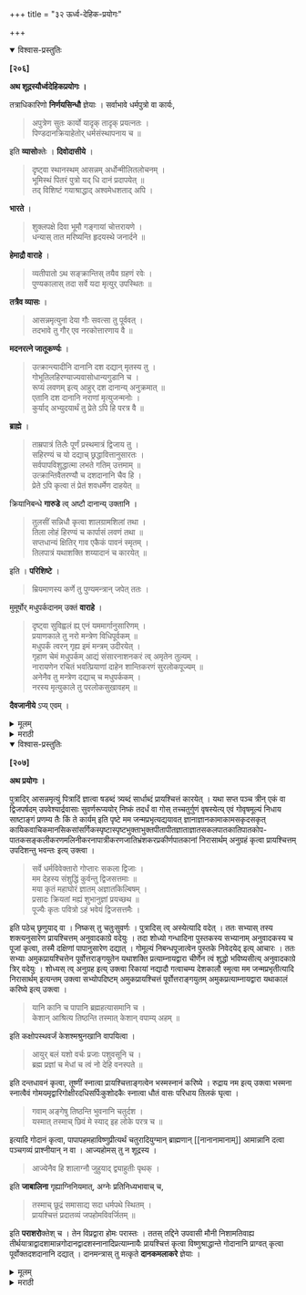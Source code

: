 +++
title = "३२ ऊर्ध्व-देहिक-प्रयोगः"

+++


<details open><summary>विश्वास-प्रस्तुतिः</summary>

**[२०६]**

**अथ शूद्रस्यौर्ध्वदेहिकप्रयोगः ।**

तत्राधिकारिणो **निर्णयसिन्धौ** ज्ञेयाः । सर्वाभावे धर्मपुत्रो वा कार्यः,

> अपुत्रेण सुतः कार्यो यादृक् तादृक् प्रयत्नतः ।  
पिण्डदानक्रियाहेतोर् धर्मसंस्थापनाय च ॥

इति **व्यासो**क्तेः । **दिवोदासीये** ।

> दृष्ट्वा स्थानस्थम् आसन्नम् अर्धोन्मीलितलोचनम् ।  
भूमिस्थं पितरं पुत्रो यद् धि दानं प्रदापयेत् ॥  
तद् विशिष्टं गयाश्राद्धाद् अश्वमेधशताद् अपि ।

**भारते** ।

> शुक्लपक्षे दिवा भूमौ गङ्गायां चोत्तरायणे ।  
धन्यास् तात मरिष्यन्ति हृदयस्थे जनार्दने ॥

**हेमाद्रौ वाराहे** ।

> व्यतीपातो ऽथ सङ्क्रान्तिस् तयैव ग्रहणं रवेः ।  
पुण्यकालास् तदा सर्वे यदा मृत्युर् उपस्थितः ॥

**तत्रैव व्यासः** ।

> आसन्नमृत्युना देया गौः सवत्सा तु पूर्ववत् ।  
तदभावे तु गौर् एव नरकोत्तारणाय वै ॥

**मदनरत्ने जातूकर्ण्यः** ।

> उत्क्रान्त्यादीनि दानानि दश दद्यान् मृतस्य तु ।  
गोभूतिलहिरण्याज्यवासोधान्यगुडानि च ।  
रूप्यं लवणम् इत्य् आहुर् दश दानान्य् अनुक्रमात् ॥  
एतानि दश दानानि नराणां मृत्युजन्मनोः ।  
कुर्याद् अभ्युदयार्थं तु प्रेते ऽपि हि परत्र वै ॥

**ब्राह्मे** ।

> ताम्रपात्रं तिलैः पूर्णं प्रस्थमात्रं द्विजाय तु ।  
सहिरण्यं च यो दद्याच् छ्रद्धावित्तानुसारतः ।  
सर्वपापविशुद्धात्मा लभते गतिम् उत्तमाम् ॥  
उत्क्रान्तिवैतरण्यौ च दशदानानि चैव हि ।  
प्रेते ऽपि कृत्वा तं प्रेतं शवधर्मेण दाहयेत् ॥

क्रियानिबन्धे **गारुडे** त्व् अष्टौ दानान्य् उक्तानि ।

> तुलसीं सन्निधौ कृत्वा शालग्रामशिलां तथा ।  
तिला लोहं हिरण्यं च कार्पासं लवणं तथा ॥  
सप्तधान्यं क्षितिर् गाव एकैकं पावनं स्मृतम् ।  
तिलपात्रं यथाशक्ति शय्यादानं च कारयेत् ॥ 

इति । **परिशिष्टे** ।

> म्रियमाणस्य कर्णे तु पुण्यमन्त्रान् जपेत् ततः ।

मुमूर्षोर् मधुपर्कदानम् उक्तं **वाराहे** ।

> दृष्ट्वा सुविह्वलं ह्य् एनं यममार्गानुसारिणम् ।  
प्रयाणकाले तु नरो मन्त्रेण विधिपूर्वकम् ॥  
मधुपर्कं त्वरन् गृह्य इमं मन्त्रम् उदीरयेत् ।  
गृहाण चेमं मधुपर्कम् आद्यं संसारनाशनकरं त्व् अमृतेन तुल्यम् ।  
नारायणेन रचितं भवत्प्रियाणां दाहेन शान्तिकरणं सुरलोकपूज्यम् ॥  
अनेनैव तु मन्त्रेण दद्याच् च मधुपर्ककम् ।  
नरस्य मृत्युकाले तु परलोकसुखावहम् ॥

**दैवजानीये** ऽप्य् एवम् ।
</details>

<details><summary>मूलम्</summary>

**[२०६]**

**अथ शूद्रस्यौर्ध्वदेहिकप्रयोगः ।**

तत्राधिकारिणो **निर्णयसिन्धौ** ज्ञेयाः । सर्वाभावे धर्मपुत्रो वा कार्यः,

> अपुत्रेण सुतः कार्यो यादृक् तादृक् प्रयत्नतः ।  
पिण्डदानक्रियाहेतोर् धर्मसंस्थापनाय च ॥

इति **व्यासो**क्तेः । **दिवोदासीये** ।

> दृष्ट्वा स्थानस्थम् आसन्नम् अर्धोन्मीलितलोचनम् ।  
भूमिस्थं पितरं पुत्रो यद् धि दानं प्रदापयेत् ॥  
तद् विशिष्टं गयाश्राद्धाद् अश्वमेधशताद् अपि ।

**भारते** ।

> शुक्लपक्षे दिवा भूमौ गङ्गायां चोत्तरायणे ।  
धन्यास् तात मरिष्यन्ति हृदयस्थे जनार्दने ॥

**हेमाद्रौ वाराहे** ।

> व्यतीपातो ऽथ सङ्क्रान्तिस् तयैव ग्रहणं रवेः ।  
पुण्यकालास् तदा सर्वे यदा मृत्युर् उपस्थितः ॥

**तत्रैव व्यासः** ।

> आसन्नमृत्युना देया गौः सवत्सा तु पूर्ववत् ।  
तदभावे तु गौर् एव नरकोत्तारणाय वै ॥

**मदनरत्ने जातूकर्ण्यः** ।

> उत्क्रान्त्यादीनि दानानि दश दद्यान् मृतस्य तु ।  
गोभूतिलहिरण्याज्यवासोधान्यगुडानि च ।  
रूप्यं लवणम् इत्य् आहुर् दश दानान्य् अनुक्रमात् ॥  
एतानि दश दानानि नराणां मृत्युजन्मनोः ।  
कुर्याद् अभ्युदयार्थं तु प्रेते ऽपि हि परत्र वै ॥

**ब्राह्मे** ।

> ताम्रपात्रं तिलैः पूर्णं प्रस्थमात्रं द्विजाय तु ।  
सहिरण्यं च यो दद्याच् छ्रद्धावित्तानुसारतः ।  
सर्वपापविशुद्धात्मा लभते गतिम् उत्तमाम् ॥  
उत्क्रान्तिवैतरण्यौ च दशदानानि चैव हि ।  
प्रेते ऽपि कृत्वा तं प्रेतं शवधर्मेण दाहयेत् ॥

क्रियानिबन्धे **गारुडे** त्व् अष्टौ दानान्य् उक्तानि ।

> तुलसीं सन्निधौ कृत्वा शालग्रामशिलां तथा ।  
तिला लोहं हिरण्यं च कार्पासं लवणं तथा ॥  
सप्तधान्यं क्षितिर् गाव एकैकं पावनं स्मृतम् ।  
तिलपात्रं यथाशक्ति शय्यादानं च कारयेत् ॥ 

इति । **परिशिष्टे** ।

> म्रियमाणस्य कर्णे तु पुण्यमन्त्रान् जपेत् ततः ।

मुमूर्षोर् मधुपर्कदानम् उक्तं **वाराहे** ।

> दृष्ट्वा सुविह्वलं ह्य् एनं यममार्गानुसारिणम् ।  
प्रयाणकाले तु नरो मन्त्रेण विधिपूर्वकम् ॥  
मधुपर्कं त्वरन् गृह्य इमं मन्त्रम् उदीरयेत् ।  
गृहाण चेमं मधुपर्कम् आद्यं संसारनाशनकरं त्व् अमृतेन तुल्यम् ।  
नारायणेन रचितं भवत्प्रियाणां दाहेन शान्तिकरणं सुरलोकपूज्यम् ॥  
अनेनैव तु मन्त्रेण दद्याच् च मधुपर्ककम् ।  
नरस्य मृत्युकाले तु परलोकसुखावहम् ॥

**दैवजानीये** ऽप्य् एवम् । 
</details>

<details><summary>मराठी</summary>

आतां शूद्राचा और्वदेहिकप्रयोग साङ्गतो. 

त्याम्त प्रथम और्ध्वदेहिक करण्याचे अधिकारी कोण, हा निर्णय निर्णयसिन्धूत पहावा. त्याम्त साङ्गितल्याम्पैकी कोणताहि अधिकारी नसल्याम, धर्मपुत्र करावा. याविषयीं-'जसा निपुत्रिकाने स्ववंशरक्षणार्थ दत्तक पुत्र घ्यावाः तसाच प्रयत्नतः पिण्डदान, उत्तरकर्म व धर्मस्थापनेस्तव धर्मपुत्र करावा, '' अमें व्यासाने साङ्गितले आहे. दीवोदासीयान्त, म. रतेवेळी पित्याचे पुत्राने काय करावे, त्याविषयी साङ्गितले आहे की,-" स्वस्थानावर निश्चेष्ट पडलेला असून लवकरच मरेल असा दिसणारा व ज्याचे नेत्र अर्षे मिटलेले आहेत अशा भूमिम्थ पित्याम उद्देशून नन्निमित्त पुत्र, जे दानादि करील ते सर्व गयाश्राद्ध व १०० अश्वमेध केल्यापेक्षांहि अधिक आहे.'' मरण्याच्या उत्तम काला विपयी भारतान्त--" शुक्रपक्षी, दिवसा. भूमीवर, गङ्गेमन्निध, उत्तरायणान्त. हृदयाम्त जनार्दनाचें म्मरण करून, त्यानं नितन करीत असतां ने दहत्याग करितील, ने परम धन्य होत, " असे साङ्गितलं आहे. हेमाद्रीत वराह पुराणान्त--'' लगतीपात, सङ्क्रान्ति आणि सूर्यग्रहण हे ज्या वेळी मृत्यु यईल त्या वेळी पुण्यकालन होत. '' असं साङ्गितले, आहे. मरणोन्मुखाने काय करावं : त्याविषयीं हेमाद्रीत ज्याम मणतो " मरणोन्मु ग्वानं यथाविधि सवत्स गाय द्यावी. नाहीतर, नरकोनारणार्थ एकटी गायन दान करावी." मदनरत्नाम्न जातूकर्ण्य मणतो " मृताच्या उद्देशाने उत्क्रान्त्यादि १० दाने द्यावी. ती-- उत्क्रान्तिधनु, भूमि. तीळ. सुवर्ण, आउय, वस्त्र, धान्य, गृळ, रूपं व मीट ही १० अ. नुक्रमे द्यावी. आणग्वी ही प्रत्येक मनुष्याच्या जन्मकालीं व मग्णकाली इहलोकी अ. भ्युदयार्थ व परलोकी सौग्याचे अवश्य द्यावी. " ब्रह्मपुराणाम्त " प्रस्थप्रमाण ( प्रस्थ १ शर वजनाचे) ताम्रपात्र तिळान्नी भरून सुवर्णदक्षिणामहित शत्यनमार जो देईल, तो सर्वपापमुक्त होऊन उत्तम गतीला पावेल. उत्क्रान्ति व वनरणी अमी २ गोप्रदान जो दइल, तो सर्वपापमुक्त होउन उत्तम गतीला पावल. उत्क्रान्ति व वैतरणी अमी २ गोप्रदाने व पूर्वक्ति १० कोणी मेल्यावरही तदुद्देशाने देउन शवधमान प्रेतदाह करावा. ' क्रिया निबन्धाम्त गरुडपुराणाम्त तर--"८ च दाने साङ्गितली आहेत. तमन-प्रेताजवळ तु दमी व शालिग्राम ठेवून, तीळ, लोखण्ड, सुवर्ण, काम, मीट, मप्त धान्य, भूमि, गायी.' ही ८ द्यावी. याम्त एकेक विशेष पुण्यप्रद आहे. अमी दाने करून ११ च दिवसी यथाशक्ति निलपात्र व शय्यादानादि करावम्, "" अमं माङ्गितले आहे. परिशिष्टाम्त " मरणोन्मुखाच्या दक्षिणकाम्त पुण्यमन्त्र (यम) जप कगवा, " अमं माङ्गितलं आहे. मु. मपर्ने मधुपर्कदान करावे, असे वराहपुगणाम्त माङ्गितले आहे. त-" यमपन्थास ना णारा व अति व्याकुळ झालेला अशा मरणोन्मुग्वाम पाहून, पुत्रादिकान्नी विधीनं मधुपर्क सत्वर घेऊन पुढील मन्त्राने दान करावा.-गृहाण चमं मधुपर्कमायं संसारनाशनकर ख मृतेन तुल्यम् ।। नारायणेन रचितं भगवत्प्रियाणां दान शान्तिकरणं मुरलोक पूज्यम् ।। १ ।। हा दिल्याने परलोकी प्रेताम सुग्व होतम्, '' अमें माङ्गितले आहे. देवजा. नीयनामक ग्रन्थाम्त हेच साङ्गितले आहे.
</details>

<details open><summary>विश्वास-प्रस्तुतिः</summary>

**[२०७]**

**अथ प्रयोगः ।**

पुत्रादिर् आसन्नमृत्युं पित्रादिं ज्ञात्वा षडब्दं त्र्यब्दं सार्धाब्दं प्रायश्चित्तं कारयेत् । यथा सप्त पञ्च त्रीन् एकं वा द्विजपर्षदम् उपवेश्यार्द्रवासाः सुवर्णरूप्ययोर् निष्कं तदर्धं वा गोस् तच्चतुर्गुणं वृषस्येत्य् एवं गोवृषमूल्यं निधाय साष्टाङ्गं प्रणम्य तैः किं ते कार्यम् इति पृष्टे मम जन्मप्रभृत्यद्ययावत् ज्ञानाज्ञानकामाकामसकृदसकृत् कायिकवाचिकमानसिकसांसर्गिकस्पृष्टास्पृष्टभुक्ताभुक्तपीतापीतज्ञाताज्ञातसकलपातकातिपातकोप-पातकसङ्कलीकरणमलिनीकरनापात्रीकरणजातिभ्रंशकरप्रकीर्णपातकानां निरासार्थम् अनुग्रहं कृत्वा प्रायश्चित्तम् उपदिशन्तु भवन्तः इत्य् उक्त्वा । 

> सर्वे धर्मविवेक्तारो गोप्तारः सकला द्विजाः ।  
मम देहस्य संशुद्धिं कुर्वन्तु द्विजसत्तमाः ॥  
मया कृतं महाघोरं ज्ञातम् अज्ञातकिल्बिषम् ।  
प्रसादः क्रियतां मह्यं शुभानुज्ञां प्रयच्छथ ॥  
पूज्यैः कृतः पवित्रो ऽहं भवेयं द्विजसत्तमैः ।

इति पठेच् छृणुयाद् वा । निष्कस् तु चतुःसुवर्णः । पुत्रादिस् त्व् अस्येत्यादि वदेत् । ततः सभ्यास् तस्य शक्त्यनुसारेण प्रायश्चित्तम् अनुवादकाग्रे वदेयुः । तदा शोध्यो गन्धादिना पुस्तकस्य सभ्यानाम् अनुवादकस्य च पूजां कृत्वा, तस्मै दक्षिणां पापानुसारेण दद्यात् । गोमूल्यं निबन्धपूजात्वेन पुस्तके निवेदयेद् इत्य् आचारः । ततः सभ्याः अमुकप्रायश्चित्तेन पूर्वोत्तराङ्गयुतेन यथाशक्ति प्रत्याम्नायद्वारा चीर्णेन त्वं शुद्धो भविष्यसीत्य् अनुवादकाग्रे त्रिर् वदेयुः । शोध्यस् त्व् अनुग्रह इत्य् उक्त्वा रिकायां नद्यादौ गत्वाचम्य देशकालौ स्मृत्वा मम जन्मप्रभृतीत्यादि निरासार्थम् इत्यन्तम् उक्त्वा सभ्योपदिष्टम् अमुकप्रायश्चित्तं पूर्वोत्तराङ्गयुतम् अमुकप्रत्याम्नायद्वारा यथाकालं करिष्ये इत्य् उक्त्वा ।

> यानि कानि च पापानि ब्रह्महत्यासमानि च ।  
केशान् आश्रित्य तिष्ठन्ति तस्मात् केशान् वपाम्य् अहम् ॥

इति कक्षोपस्थवर्जं केशश्मश्रुनखानि वापयित्वा ।

> आयुर् बलं यशो वर्चः प्रजाः पशुवसूनि च ।  
ब्रह्म प्रज्ञां च मेधां च त्वं नो देहि वनस्पते ॥

इति दन्तधावनं कृत्वा, तूष्णीं स्नात्वा प्रायश्चित्ताङ्गत्वेन भस्मस्नानं करिष्ये । रुद्राय नम इत्य् उक्त्वा भस्मना स्नात्वैवं गोमयमृद्वारिगोक्षीरदधिसर्पिःकुशोदकैः स्नात्वा धौतं वासः परिधाय तिलकं घृत्वा ।

> गवाम् अङ्गेषु तिष्ठन्ति भुवनानि चतुर्दश ।  
यस्मात् तस्माच् छिवं मे स्याद् इह लोके परत्र च ॥

इत्यादि गोदानं कृत्वा, पापापहमहाविष्णुप्रीत्यर्थं चतुरादियुग्मान् ब्राह्मणान् [[नानानामानाम्]] आमान्नानि दत्वा पञ्चगव्यं प्राश्नीयान् न वा । आज्यहोमस् तु न शूद्रस्य । 

> आज्येनैव हि शालाग्नौ जुहुयाद् द्व्याहुतीः पृथक् । 

इति **जाबालिना** गृह्याग्निनियमात्, अग्नेः प्रतिनिध्यभावाच् च,

> तस्माच् छूद्रं समासाद्य सदा धर्मपथे स्थितम् ।  
प्रायश्चित्तं प्रदातव्यं जपहोमविवर्जितम् ॥

इति **पराशरो**क्तेश् च । तेन विप्रद्वारा होमः परास्तः । ततस् तद्दिने उपवासी मौनी निशामतिवाह्य तीर्थयात्राद्वादशामान्नगोदानद्वादशस्नानादिप्रत्याम्नायैः प्रायश्चित्तं कृत्वा विष्णुश्राद्धान्ते गोदानानि प्राग्वत् कृत्वा पूर्वोक्तदशदानानि दद्यात् । दानमन्त्रास् तु मत्कृते **दानकमलाकरे** ज्ञेयाः ।
</details>

<details><summary>मूलम्</summary>

**[२०७]**

**अथ प्रयोगः ।**

पुत्रादिर् आसन्नमृत्युं पित्रादिं ज्ञात्वा षडब्दं त्र्यब्दं सार्धाब्दं प्रायश्चित्तं कारयेत् । यथा सप्त पञ्च त्रीन् एकं वा द्विजपर्षदम् उपवेश्यार्द्रवासाः सुवर्णरूप्ययोर् निष्कं तदर्धं वा गोस् तच्चतुर्गुणं वृषस्येत्य् एवं गोवृषमूल्यं निधाय साष्टाङ्गं प्रणम्य तैः किं ते कार्यम् इति पृष्टे मम जन्मप्रभृत्यद्ययावत् ज्ञानाज्ञानकामाकामसकृदसकृत् कायिकवाचिकमानसिकसांसर्गिकस्पृष्टास्पृष्टभुक्ताभुक्तपीतापीतज्ञाताज्ञातसकलपातकातिपातकोप-पातकसङ्कलीकरणमलिनीकरनापात्रीकरणजातिभ्रंशकरप्रकीर्णपातकानां निरासार्थम् अनुग्रहं कृत्वा प्रायश्चित्तम् उपदिशन्तु भवन्तः इत्य् उक्त्वा । 

> सर्वे धर्मविवेक्तारो गोप्तारः सकला द्विजाः ।  
मम देहस्य संशुद्धिं कुर्वन्तु द्विजसत्तमाः ॥  
मया कृतं महाघोरं ज्ञातम् अज्ञातकिल्बिषम् ।  
प्रसादः क्रियतां मह्यं शुभानुज्ञां प्रयच्छथ ॥  
पूज्यैः कृतः पवित्रो ऽहं भवेयं द्विजसत्तमैः ।

इति पठेच् छृणुयाद् वा । निष्कस् तु चतुःसुवर्णः । पुत्रादिस् त्व् अस्येत्यादि वदेत् । ततः सभ्यास् तस्य शक्त्यनुसारेण प्रायश्चित्तम् अनुवादकाग्रे वदेयुः । तदा शोध्यो गन्धादिना पुस्तकस्य सभ्यानाम् अनुवादकस्य च पूजां कृत्वा, तस्मै दक्षिणां पापानुसारेण दद्यात् । गोमूल्यं निबन्धपूजात्वेन पुस्तके निवेदयेद् इत्य् आचारः । ततः सभ्याः अमुकप्रायश्चित्तेन पूर्वोत्तराङ्गयुतेन यथाशक्ति प्रत्याम्नायद्वारा चीर्णेन त्वं शुद्धो भविष्यसीत्य् अनुवादकाग्रे त्रिर् वदेयुः । शोध्यस् त्व् अनुग्रह इत्य् उक्त्वा रिकायां नद्यादौ गत्वाचम्य देशकालौ स्मृत्वा मम जन्मप्रभृतीत्यादि निरासार्थम् इत्यन्तम् उक्त्वा सभ्योपदिष्टम् अमुकप्रायश्चित्तं पूर्वोत्तराङ्गयुतम् अमुकप्रत्याम्नायद्वारा यथाकालं करिष्ये इत्य् उक्त्वा ।

> यानि कानि च पापानि ब्रह्महत्यासमानि च ।  
केशान् आश्रित्य तिष्ठन्ति तस्मात् केशान् वपाम्य् अहम् ॥

इति कक्षोपस्थवर्जं केशश्मश्रुनखानि वापयित्वा ।

> आयुर् बलं यशो वर्चः प्रजाः पशुवसूनि च ।  
ब्रह्म प्रज्ञां च मेधां च त्वं नो देहि वनस्पते ॥

इति दन्तधावनं कृत्वा, तूष्णीं स्नात्वा प्रायश्चित्ताङ्गत्वेन भस्मस्नानं करिष्ये । रुद्राय नम इत्य् उक्त्वा भस्मना स्नात्वैवं गोमयमृद्वारिगोक्षीरदधिसर्पिःकुशोदकैः स्नात्वा धौतं वासः परिधाय तिलकं घृत्वा ।

> गवाम् अङ्गेषु तिष्ठन्ति भुवनानि चतुर्दश ।  
यस्मात् तस्माच् छिवं मे स्याद् इह लोके परत्र च ॥

इत्यादि गोदानं कृत्वा, पापापहमहाविष्णुप्रीत्यर्थं चतुरादियुग्मान् ब्राह्मणान् [[नानानामानाम्]] आमान्नानि दत्वा पञ्चगव्यं प्राश्नीयान् न वा । आज्यहोमस् तु न शूद्रस्य । 

> आज्येनैव हि शालाग्नौ जुहुयाद् द्व्याहुतीः पृथक् । 

इति **जाबालिना** गृह्याग्निनियमात्, अग्नेः प्रतिनिध्यभावाच् च,

> तस्माच् छूद्रं समासाद्य सदा धर्मपथे स्थितम् ।  
प्रायश्चित्तं प्रदातव्यं जपहोमविवर्जितम् ॥

इति **पराशरो**क्तेश् च । तेन विप्रद्वारा होमः परास्तः । ततस् तद्दिने उपवासी मौनी निशामतिवाह्य तीर्थयात्राद्वादशामान्नगोदानद्वादशस्नानादिप्रत्याम्नायैः प्रायश्चित्तं कृत्वा विष्णुश्राद्धान्ते गोदानानि प्राग्वत् कृत्वा पूर्वोक्तदशदानानि दद्यात् । दानमन्त्रास् तु मत्कृते **दानकमलाकरे** ज्ञेयाः । 
</details>

<details><summary>मराठी</summary>

आतां प्रयोग साङ्गतो. 

पुत्र व अन्य जो और्वदेहिकका असेल. त्याणे पित्रान्दिकाम्स देहशुद्यर्थ मरणापूर्वी षडब्द, व्यब्द अथवा सार्धाब्द प्रायश्चित्त द्यावे. त्याना प्रकार पुढे लिहिल्याप्रमाणे. - ७ । ५ । ३। १ किंवा विद्वान् ब्राह्मणाञ्ची सभा करून आई वस्त्र घेऊन मोन्याचा व रुप्याचा १ किंवा अध निष्क व गायीचे व तिच्या चौपट बैलाचे मूल्यद्रव्य घेऊन, ते स भेपुढे ठेवून, साष्टाङ्ग नमस्कार करावा. सभामदान्नीं-"किं ने कार्य" असे विचारल्यावर--- 

> मम जन्मप्रभृत्यद्ययावत् ज्ञानाज्ञानकामाकामसकृदसकृत्कायिकवाचिकमानसिकसांसर्गिकस्पृष्टास्पृष्टभुक्ताभुक्तपीतापीतज्ञाताज्ञातसकलपातकातिपातकोपपातकसङ्कलीकरणापात्रीकरणजातिभ्रंशकरप्रकीर्णपातकानां निरासार्थम् अनुग्रहं कृत्वा प्रायश्चित्तमुपदिशन्तु भवन्तः । 

अमें ह्मणून.-

> सर्वे धर्मविविक्तारो गोप्तारः सकला द्विजाः ॥  
मम देहस्य संशुद्धिं कुर्वन्तु द्विजसत्तमाः ॥ १ ॥  
मया कृतं महाघोरं ज्ञातमज्ञातकिल्बिषम् ॥  
प्रसादः क्रियतां मह्यं शुभानुज्ञां प्रयच्छथ ॥ २ ॥  
पूज्यः कृतः पवित्रोऽहं भवेयं द्विजसत्तमैः ॥ 

हे मन्त्र आपण ह्मणावे. पुत्रादिक अन्य कर्ता असेल तर पूर्वीच्या प्रार्थनेत “मम" या ठिकाणी 'अम्य मुमपाः" अमे मणून हे मन्त्र मणून मुमूर्षम ऐकवावे. मग मभ्यान्नी तच्छत्तयनुमार व दोपतारतम्यानं अनुवादकानका प्रायश्चित्त माङ्गावम्. शुद्ध होणा-याने गन्धायुपचागन्नी प्रायश्चित्तप्रयोगपुम्नक, सभ्य व अनुवादक याञ्ची पूजा करून. त्याम्स पाप व शक्ति याञ्च्या तारतम्यान दक्षिणा द्यावी. गोनिष्क्रयद्रव्य निबन्धपनेकरितां निवेदन करावम्, अमा शिष्टाचार आहे. नन्तर मभ्यान्नी पृर्वात ५ पक्षाम्पैकी कोणत्या तरी एका पक्षाचा उल्लेख करून - 

> प्रायश्चित्तेन पूर्वोत्तराङ्गयुतेन यथाशक्ति प्रत्याम्नायद्वाग चीर्णेन त्वं शुद्धो भविष्यसि 

असं अनुवादकापुढेश्वळ मणावम्. घेणा-यानं 'अनुग्रहः" अमे ह्मणून, रिक्तातिथि अमल्यास नद्यादिकांवर जाउन आनमन व दशकालसङ्कीर्तन करून - मम जन्मप्रभृति येथून-निगसाथै यथपावनों पणून. पुनः 

> सभ्योपदिष्टम् अमुकप्रायश्चित्तं पूर्वोत्तराङ्गयुतम् अमुकप्रत्याम्नायद्वारा यथाकालं करिष्ये 

अमं ह्मणून-- 

> यानि कानि च पापानि ब्रह्महत्यासमानि च ॥  
केशानाश्रित्य तिष्ठन्ति तस्मात्केशान्वपाम्यहम् ॥ 2 ॥ 

यान कक्षोपम्य व जून केश, मिशा. नवं वङ्गर काढवून-- 

> आयुर्बलं यशो वर्चः प्रजाः पशुवसूनि च ॥  
ब्रह्म प्रज्ञां च मेधां च त्वं नो देहि वनस्पते ॥ १ ॥ 

यानं आघाड्याच्या काड्यान्नी दतघांवन कमन, स्नानसम्बन्धी मन्त्रादिक न ह्मणतां स्नान करून.-प्रायश्चित्ताङ्गत्वेन भस्मस्नानं करिष्ये । अम ह्मणून- 'रुद्राय नमः" यानं भम्मम्नान करून. अमञ्च - गोमय, मृत्तिका, उदक, गोमत्र, गोक्षीर, दही, तूप व कुशोदकान्नी स्नान करून. धौत वस्र नमन, तिलक लावून, गोदान करावम्. त्याचा मन्त्र 

> गवामङ्गेषु तिष्ठन्ति भुवनानि चतुर्दश ॥  
यस्मात्तस्माच्छिवं में स्यादिह लोके परत्र च ॥ १ ॥ 

या मन्त्रान्नी गोदान करून,-पापापहा महाविष्णुप्रीत्यर्थ २ । ४।६ ३० युग्म • अनेकनामगोत्रब्राह्मणाम्म आमान्ने देउन पञ्चगव्य प्राशन करावे. अथवा न करावेम्. प्रायश्चित्ताङ्ग आज्यहोम तर, शूद्राम्म वज्यं आहे; कारण, "प्रायश्चित्त घेणाऱ्यान्नी  आज्यानेच गृह्याग्नीचे ठायीं व्याहृतीन्नी निरनिराळा होम करावा," असा जाबालीने त्याविषयीं गृह्याग्नि नियमित आहे, व शूद्रास त्याचा अधिकार नाही. इतराम्प्रमाणे प्रतिनिधि करावा तर,-अग्नीस प्रतिनिधि नाही ह्मणूनच-"यास्तव स्वधर्मनिष्ठ शूद्राम्स ज पहोमावाञ्चून प्रायश्चित्त द्यावें," असं पराशरही साङ्गतो. यावरून विप्रद्वारा होम कर ण्याचां पक्षही खण्डित आहे. असा प्रायश्चित्तविधि करून, तद्दिनीं उपवास करून, मौन धरून, रात्र सरल्यावर तीर्थयात्रा, १२ आमान्ने, १ भूदान व १२ स्नाने याञ्चे प्रत्याम्नाय ( तन्निमित्तक कांहीं द्रव्य ) यान्नी प्रायश्चित्त करून विष्णुश्राद्ध (पूर्ववत् आमदान) करून. शेवटी गोदाने व पूर्वोक्त १० दाने द्यावी. त्याञ्चे मन्त्र मत्कृत दानकमलाकराम्त पहावे. 
</details>